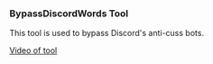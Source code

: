 ### BypassDiscordWords Tool

This tool is used to bypass Discord's anti-cuss bots.

[Video of tool](https://streamable.com/w88nk5)

